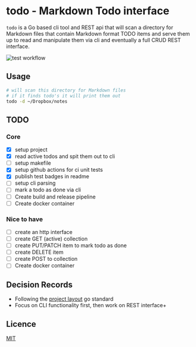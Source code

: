 # todo - Markdown Todo interface

`todo` is a Go based cli tool and REST api that will scan a directory for Markdown files that contain Markdown format TODO items and serve them up to read and manipulate them via cli and eventually a full CRUD REST interface.

![test workflow](https://github.com/jujhars13/todo-markdown-todo-interface/actions/workflows/test.yml/badge.svg)

## Usage

```bash
# will scan this directory for Markdown files
# if it finds todo's it will print them out
todo -d ~/Dropbox/notes
```

## TODO

### Core

- [x] setup project
- [x] read active todos and spit them out to cli
- [ ] setup makefile
- [x] setup github actions for ci unit tests
- [x] publish test badges in readme
- [ ] setup cli parsing
- [ ] mark a todo as done via cli
- [ ] Create build and release pipeline
- [ ] Create docker container

### Nice to have

- [ ] create an http interface
- [ ] create GET (active) collection
- [ ] create PUT/PATCH item to mark todo as done
- [ ] create DELETE item
- [ ] create POST to collection
- [ ] Create docker container

## Decision Records

- Following the [project layout](https://github.com/golang-standards/project-layout) go standard
- Focus on CLI functionality first, then work on REST interface+


## Licence

[MIT](LICENCE)
